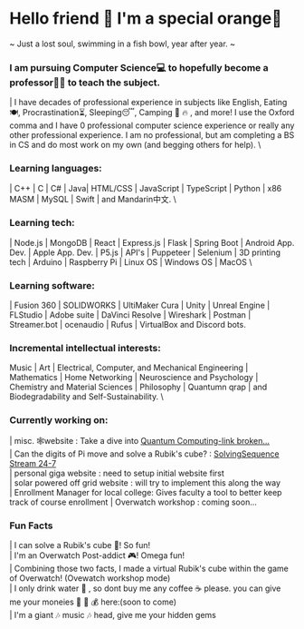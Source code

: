 # Hello friend 👋 I'm a special orange🍊 
~ Just a lost soul, swimming in a fish bowl, year after year. ~

### I am pursuing Computer Science💻 to hopefully become a professor👨‍🏫 to teach the subject. 
| I have decades of professional experience in subjects like English, Eating🍽, Procrastination⏳, Sleeping😴, Camping :evergreen_tree: :fire: , and more! I use the Oxford comma and I have 0 professional computer science experience or really any other professional experience. I am no professional, but am completing a BS in CS and do most work on my own (and begging others for help). \
### Learning languages: 
| C++ | C | C# | Java|   HTML/CSS | JavaScript | TypeScript | Python | x86 MASM | MySQL | Swift | and Mandarin中文. \
### Learning tech: 
| Node.js | MongoDB | React | Express.js | Flask | Spring Boot | Android App. Dev. | Apple App. Dev. | P5.js | API's | Puppeteer | Selenium | 3D printing tech | Arduino | Raspberry Pi | Linux OS | Windows OS | MacOS \
### Learning software: 
| Fusion 360 | SOLIDWORKS | UltiMaker Cura | Unity | Unreal Engine | FLStudio | Adobe suite | DaVinci Resolve | Wireshark | Postman | Streamer.bot | ocenaudio | Rufus | VirtualBox  and Discord bots.

### Incremental intellectual interests: 
Music | Art | Electrical, Computer, and Mechanical Engineering | Mathematics | Home Networking | Neuroscience and Psychology | Chemistry and Material Sciences | Philosophy | Quantumn qrap | and Biodegradability and Self-Sustainability. \
### Currently working on: 
| misc. :spider_web:website : Take a dive into [Quantum Computing-link broken...]() \
| Can the digits of Pi move and solve a Rubik's cube? : [SolvingSequence Stream 24-7](https://www.twitch.tv/solvingsequence) \
| personal giga website : need to setup initial website first \
| solar powered off grid website : will try to implement this along the way \
| Enrollment Manager for local college: Gives faculty a tool to better keep track of course enrollment
| Overwatch workshop : coming soon...


### Fun Facts 
| I can solve a Rubik's cube :ice_cube:! So fun!\
| I'm an Overwatch Post-addict :video_game:! Omega fun!\
| Combining those two facts, I made a virtual Rubik's cube within the game of Overwatch! (Ovewatch workshop mode)\
| I only drink water :potable_water: , so dont buy me any coffee :coffee: please. you can give me your moneies :money_mouth_face: :money_with_wings: :moneybag: here:(soon to come)\
| I'm a giant :notes: music :notes: head, give me your hidden gems 
